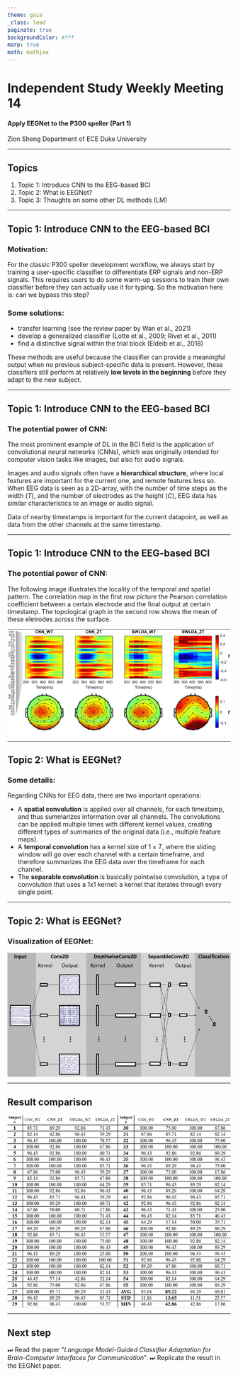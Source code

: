 ```yaml
---
theme: gaia
_class: lead
paginate: true
backgroundColor: #fff
marp: true
math: mathjax
---
```

<style scoped>
img[alt~="center"] {
  display: block;
  margin: 0 auto;
}

section {
  font-size: 30px
}
</style>
# **Independent Study Weekly Meeting 14**

#### Apply EEGNet to the P300 speller (Part 1)

Zion Sheng
Department of ECE
Duke University

---
## Topics

1. Topic 1: Introduce CNN to the EEG-based BCI
2. Topic 2: What is EEGNet?
3. Topic 3: Thoughts on some other DL methods (LM)

---
## Topic 1: Introduce CNN to the EEG-based BCI
<style scoped>
img[alt~="center"] {
  display: block;
  margin: 0 auto;
}

section {
  font-size: 25px
}
</style>

### Motivation:
For the classic P300 speller development workflow, we always start by training a user-specific classifier to differentiate ERP signals and non-ERP signals. This requires users to do some warm-up sessions to train their own classifier before they can actually use it for typing. So the motivation here is: can we bypass this step?

### Some solutions:
- transfer learning (see the review paper by Wan et al., 2021)
- develop a generalized classifier (Lotte et al., 2009; Rivet et al., 2011)
- find a distinctive signal within the trial block (Eldeib et al., 2018)

These methods are useful because the classifier can provide a meaningful output when no previous subject-specific data is present. However, these classifiers still perform at relatively **low levels in the beginning** before they adapt to the new subject.

---
## Topic 1: Introduce CNN to the EEG-based BCI
<style scoped>
img[alt~="center"] {
  display: block;
  margin: 0 auto;
}

section {
  font-size: 25px
}
</style>

### The potential power of CNN:
The most prominent example of DL in the BCI field is the application of convolutional neural networks (CNNs), which was originally intended for computer vision tasks like images, but also for audio signals.

Images and audio signals often have a **hierarchical structure**, where local features are important for the current one, and remote features less so. When EEG data is seen as a 2D-array, with the number of time steps as the width ($T$), and the number of electrodes as the height ($C$), EEG data has similar characteristics to an image or audio signal.

Data of nearby timestamps is important for the current datapoint, as well as data from the other channels at the same timestamp.

___
## Topic 1: Introduce CNN to the EEG-based BCI
<style scoped>
img[alt~="center"] {
  display: block;
  margin: 0 auto;
}

section {
  font-size: 25px
}
</style>

### The potential power of CNN:

The following image illustrates the locality of the temporal and spatial pattern. The correlation map in the first row picture the Pearson correlation coefficient between a certain electrode and the final output at certain timestamp. The topological graph in the second row shows the mean of these eletrodes across the surface.

![width:700px center](images/time-space.jpg)

---
## Topic 2: What is EEGNet?
<style scoped>
img[alt~="center"] {
  display: block;
  margin: 0 auto;
}

section {
  font-size: 25px
}
</style>

### Some details:

Regarding CNNs for EEG data, there are two important operations:
- A **spatial convolution** is applied over all channels, for each timestamp, and thus summarizes information over all channels. The convolutions can be applied multiple times with different kernel values, creating different types of summaries of the original data (i.e., multiple feature maps).
-  A **temporal convolution** has a kernel size of $1 \times T$, where the sliding window will go over each channel with a certain timeframe, and therefore summarizes the EEG data over the timeframe for each channel.
-  The **separable convolution** is basically pointwise convolution, a type of convolution that uses a 1x1 kernel: a kernel that iterates through every single point.

---
## Topic 2: What is EEGNet?
<style scoped>
img[alt~="center"] {
  display: block;
  margin: 0 auto;
}

section {
  font-size: 25px
}
</style>

### Visualization of EEGNet:
![width:800px center](images/architecture.jpg)

---
## Result comparison
<style scoped>
img[alt~="center"] {
  display: block;
  margin: 0 auto;
}

section {
  font-size: 25px
}
</style>

![width:600px center](images/acc.jpg)

---

## Next step
<style scoped>
img[alt~="center"] {
  display: block;
  margin: 0 auto;
}

section {
  font-size: 30px
}
</style>

⏭ Read the paper "*Language Model-Guided Classifier Adaptation for Brain-Computer Interfaces for Communication*".
⏭ Replicate the result in the EEGNet paper.

